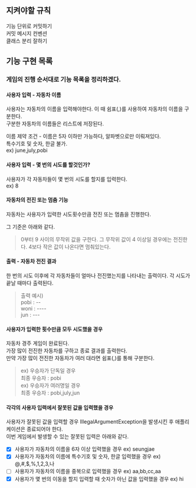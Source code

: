 ## 지켜야할 규칙
기능 단위로 커밋하기\
커밋 메시지 컨벤션\
클래스 분리 잘하기
## 기능 구현 목록
### 게임의 진행 순서대로 기능 목록을 정리하겠다.
#### 사용자 입력 - 자동차 이름
사용자는 자동차의 이름을 입력해야한다.
이 때 쉼표(,)를 사용하여 자동차의 이름을 구분한다.\
구분한 자동차의 이름들은 리스트에 저장된다.

이름 제약 조건 - 이름은 5자 이하만 가능하다, 알파벳으로만 이뤄져있다.\
특수기호 및 숫자, 한글 불가.\
ex) june,july,pobi

#### 사용자 입력 - 몇 번의 시도를 할것인가?
사용자가 각 자동차들이 몇 번의 시도를 할지를 입력한다.\
ex) 8

#### 자동차의 전진 또는 멈춤 기능
자동차는 사용자가 입력한 시도횟수만큼 전진 또는 멈춤을 진행한다.

그 기준은 아래와 같다.
>0부터 9 사이의 무작위 값을 구한다.
> 그 무작위 값이 4 이상일 경우에는 전진한다. 4보다 작은 값이 나온다면 멈춰있는다.

#### 출력 - 자동차 전진 결과
한 번의 시도 이후에 각 자동차들이 얼마나 전진했는지를 나타내는 출력이다.
각 시도가 끝날 때마다 출력된다.
> 출력 예시)\
pobi : --\
woni : ----\
jun : ---

#### 사용자가 입력한 횟수만큼 모두 시도했을 경우
자동차 경주 게임이 완료된다.\
가장 많이 전진한 자동차를 구하고 종료 결과를 출력한다.\
만약 가장 많이 전진한 자동차가 여러 대라면 쉼표(,)를 통해 구분한다.
> ex) 우승자가 단독일 경우\
> 최종 우승자 : pobi\
> ex) 우승자가 여러명일 경우\
> 최종 우승자 : pobi,july,jun

#### 각각의 사용자 입력에서 잘못된 값을 입력했을 경우
사용자가 잘못된 값을 입력할 경우 IllegalArgumentException을 발생시킨 후 애플리케이션은 종료되어야 한다.\
이번 게임에서 발생할 수 있는 잘못된 입력은 아래와 같다.

-[x] 사용자가 자동차의 이름을 6자 이상 입력했을 경우 ex) seungjae
-[x] 사용자가 자동차의 이름에 특수기호 및 숫자, 한글 입력했을 경우 ex) @,#,$,%,1,2,3,나
- [ ] 사용자가 자동차의 이름을 중복으로 입력했을 경우 ex) aa,bb,cc,aa
- [x] 사용자가 몇 번의 이동을 할지 입력할 때 숫자가 아닌 값을 입력했을 경우 ex) hi
